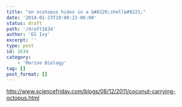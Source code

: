```yaml
---
title: "an ocotopus hides in a &#8220;shell&#8221;"
date: '2014-01-23T19:00:22-06:00'
status: draft
path: '/draft1634'
author: 'ES Ivy'
excerpt: ''
type: post
id: 1634
category:
    - 'Marine Biology'
tag: []
post_format: []
---
```

<http://www.sciencefriday.com/blogs/08/12/2011/coconut-carrying-octopus.html>